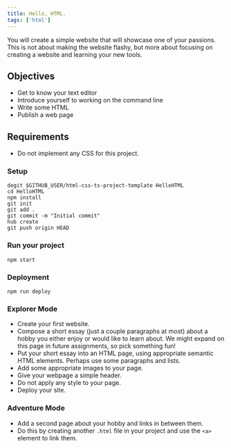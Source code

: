 ```yaml
---
title: Hello, HTML.
tags: ['html']
---
```


You will create a simple website that will showcase one of your passions. This is not about making the website flashy, but more about focusing on creating a website and learning your new tools.

## Objectives

- Get to know your text editor
- Introduce yourself to working on the command line
- Write some HTML
- Publish a web page

## Requirements

- Do not implement any CSS for this project.

### Setup

```shell
degit $GITHUB_USER/html-css-ts-project-template HelloHTML
cd HelloHTML
npm install
git init
git add .
git commit -m "Initial commit"
hub create
git push origin HEAD
```

### Run your project

```shell
npm start
```

### Deployment

```shell
npm run deploy
```

### Explorer Mode

- Create your first website.
- Compose a short essay (just a couple paragraphs at most) about a hobby you either enjoy or would like to learn about. We might expand on this page in future assignments, so pick something fun!
- Put your short essay into an HTML page, using appropriate semantic HTML elements. Perhaps use some paragraphs and lists.
- Add some appropriate images to your page.
- Give your webpage a simple header.
- Do not apply any style to your page.
- Deploy your site.

### Adventure Mode

- Add a second page about your hobby and links in between them.
- Do this by creating another `.html` file in your project and use the `<a>` element to link them.
